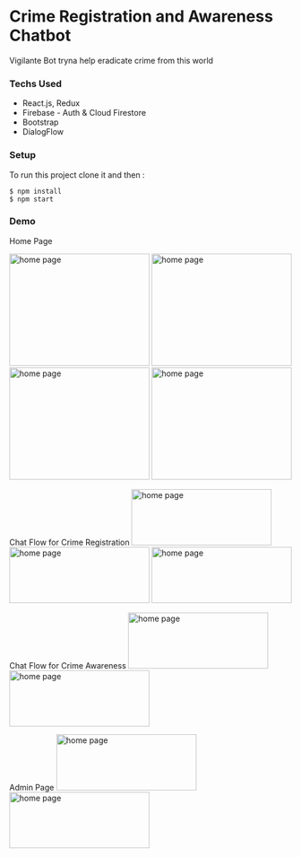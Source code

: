 # Crime Registration and Awareness Chatbot
Vigilante Bot tryna help eradicate crime from this world

### Techs Used
* React.js, Redux
* Firebase - Auth & Cloud Firestore
* Bootstrap
* DialogFlow

### Setup
To run this project clone it and then :
```
$ npm install
$ npm start
```

### Demo
Home Page

<img src="https://github.com/hrithikkothari1234/Crime-Registration-Chatbot/master/demo/home.png" alt="home page" width="250" height="200"/>
<img src="https://github.com/hrithikkothari1234/Crime-Registration-Chatbot/master/demo/home_content.png" alt="home page" width="250" height="200"/>
<img src="https://github.com/hrithikkothari1234/Crime-Registration-Chatbot/master/demo/home_footer.png" alt="home page" width="250" height="200"/>
<img src="https://github.com/hrithikkothari1234/Crime-Registration-Chatbot/master/demo/home_chat.png" alt="home page" width="250" height="200"/>

Chat Flow for Crime Registration
<img src="https://github.com/hrithikkothari1234/Crime-Registration-Chatbot/master/demo/chat0.png" alt="home page" width="250" height="100"/>
<img src="https://github.com/hrithikkothari1234/Crime-Registration-Chatbot/master/demo/chat1.png" alt="home page" width="250" height="100"/>
<img src="https://github.com/hrithikkothari1234/Crime-Registration-Chatbot/master/demo/chat2.png" alt="home page" width="250" height="100"/>

Chat Flow for Crime Awareness
<img src="https://github.com/hrithikkothari1234/Crime-Registration-Chatbot/master/demo/chat3.png" alt="home page" width="250" height="100"/>
<img src="https://github.com/hrithikkothari1234/Crime-Registration-Chatbot/master/demo/chat4.png" alt="home page" width="250" height="100"/>

Admin Page
<img src="https://github.com/hrithikkothari1234/Crime-Registration-Chatbot/master/demo/admin_login.png" alt="home page" width="250" height="100"/>
<img src="https://github.com/hrithikkothari1234/Crime-Registration-Chatbot/master/demo/case.png" alt="home page" width="250" height="100"/>
